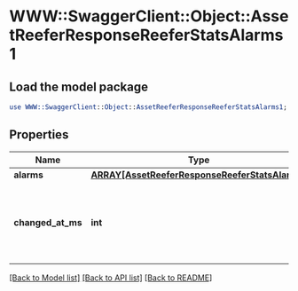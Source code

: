 # WWW::SwaggerClient::Object::AssetReeferResponseReeferStatsAlarms1

## Load the model package
```perl
use WWW::SwaggerClient::Object::AssetReeferResponseReeferStatsAlarms1;
```

## Properties
Name | Type | Description | Notes
------------ | ------------- | ------------- | -------------
**alarms** | [**ARRAY[AssetReeferResponseReeferStatsAlarms]**](AssetReeferResponseReeferStatsAlarms.md) |  | [optional] 
**changed_at_ms** | **int** | Timestamp when the alarms were reported, in Unix milliseconds since epoch | [optional] 

[[Back to Model list]](../README.md#documentation-for-models) [[Back to API list]](../README.md#documentation-for-api-endpoints) [[Back to README]](../README.md)


